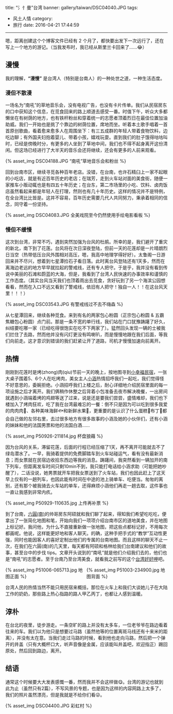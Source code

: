 title: “氵忄曼”台湾
banner: gallery/taiwan/DSC04040.JPG
tags:
- 风土人情
category:
- 旅行
date: 2016-04-21 17:44:59
---

嗯，距离创建这个个博客文件已经有 2 个月了，都快要出发下一次远行了，还在写上一个地方的游记。（当我发布时，我已经从斯里兰卡回来了……😂）

## 漫慢

我的理解，__“漫慢”__ 是台湾人（特别是台南人）的一种处世之道，一种生活态度。

<!-- more -->

### 漫但不散漫

一场名为“南吼”的草地音乐会，没有电视广告，也没有卡片传单。我们从民宿房东的口中获知这个信息，在觅食回来的路上顺道去感受一番。时值下午，听众大多都懒坐在有树荫的地方，也有铁杆粉丝和穿着统一的志愿者顶着烈日在最佳位置加油助威。我们一开始也是挑了个靠边的树荫位置，席地而坐。听着本土歌手唱着一首首原创歌曲，看着愈来愈多人在周围坐下：有三五成群的年轻人带着食物饮料，边吃边聊；有外国夫妇抱着婴儿、带着小孩，嬉戏玩耍。直到我们的肚子饿得咕咕叫时，已经是傍晚时分，有更多的人坐到了草地中间，我们也不得不起身离开这份清闲。但这场已经进行了大半天的音乐会还将继续，还会有更多的人前来观看。

{% asset_img DSC04188.JPG “南吼”草地音乐会和粉丝 %}

回到台南市区，继续寻觅各种百年老店。没错，在台南，也许石精臼上一家不起眼的小吃店，就是有近百年历史的老店；在瑞芳，走到火车站对面的美食街，随便一家推车小贩动辄也是有四五十年历史；在台东，第二市场里的小吃、饮料、卤肉饭店虽然看起来都是年轻人在打理，然则也有几十年历史。这样的情况并不是特例，在全台湾比比皆是。这并不容易，百年历史需要几代人共同努力，秉承着相同的信念，同守着一份坚持。

{% asset_img DSC04083.JPG 全美戏院至今仍然使用手绘电影看板 %}


### 慢但不缓慢

这次到台湾，非常不巧，遇到突然加强为台风的杜鹃。所幸的是，我们避开了重灾的新北，南下到了花莲。台风将在次日深夜登陆，但前一天的花莲却是一片晴朗烈日当空（热带低压台风外围相对高压，嗯，我高中地理学得好好）。太鲁阁一日游回来并不尽兴，想着到七星潭捡石子看日落。此时离台风登陆还有1天多，然而在离海边老远的地方早早就拉起的警戒线，还有专人把守。于是乎，我并没有看到传说中美丽的石滩和蔚蓝的大海，但是，我看到了台湾人民快速的办事效率和谨慎的工作态度。（其实台风当天我们也顶着雨出去觅食，贪好玩到了另一个海滨公园想看看，然而在入口不远又看到了警戒线，依旧有人把守！独自一人！！在这台风天里！！！）

{% asset_img DSC03543.JPG 有警戒线过不去不嗨森 %}

从七星潭回来，继续各种觅食。来到有名的两家包心粉圆（正宗包心粉圆 & 五霸焦糖包心粉圆）点门前。那是一条不宽的单行线，我们站在门口犹豫踌躇了好久，纠结要吃哪一家（已经吃得很饱实在吃不下两家了）。猛然回头发现一辆的士被我们拦住了去路，然而他并没有闪灯更没有鸣喇叭，而是慢慢地跟在我们后面，等我们向前走。这才意识到错误的我们赶紧让开了道路，司机才慢慢加速向前离开。


## 热情

刚刚到花莲时是烤(zhong)肉(qiu)节前一天的晚上，按地图寻到[小幸福民宿](https://zh.airbnb.com/rooms/7778696)，一张大桌子围着5、6个人在吃烤肉，美女主人[小涵](https://zh.airbnb.com/users/show/36513527)热情招呼我们一起吃，我们觉得怪不好意思的，委婉拒绝。小涵招呼我们上楼之后，耐心详细地介绍民宿里面的每一项设施之后才离开。我们俩稍作休整之后背着小包准备去夜市解决晚餐，一出房间就遇到小涵端着烤的鸡翅等送了过来，说是还是要我们尝尝，盛情难却，我们也下楼加入了烤肉狂欢，吃了我在台湾最难忘的一餐：倒不只是因为可以吃到很多我爱的肉肉肉🍖、各种美味海鲜🐟和新鲜水果🍍，更重要的是认识了什么蛋糕🍰布丁🍮都会自己做的左邻右里，去过很多地方有很多故事的小涵及她的小伙伴们，还有小涵的妹妹和他的法国男票和他的法国白酒……

{% asset_img P50926-211814.jpg 杯盘狼藉 %}

因为台风的关系，滞留花莲，后面的行程已经压缩了1天，再不离开可能就去不了绿岛潜水了。一早，我骑着提供的免费脚踏车到火车站碰运气，看有没有最新消息；而女票就在民宿边收拾东西边等我的消息。踌躇间，我突然看到一辆加开的南下列车，但距离发车时间只剩10min不到，我只能打电话给小涵求助（可能把她吵醒了），二话没说，她男票就开车把我女票送到了火车站，我们也因此赶上了这天早上仅有的一趟列车，也因此能有时间在中途的池上骑单车、吃便当。匆匆的离别，还有那个被我骑去火车站的单车，还得麻烦小涵他们再走一趟去取，这件事也一直让我感到非常内疚。

{% asset_img P50929-110635.jpg 上传再补票 %}

到了台南，[六圓(南)](https://zh.airbnb.com/rooms/1111018)的帅哥房东阿硕就和我们聊了起来，得知我们希望吃吃吃，便拿出了一张简化地图和笔，开始向我们一项项介绍台南市区的道地美食，并在地图上标记好。我问他，为什么不直接重新做一张地图，把这些点都标记好，不用每次都画呢。他说，这样能更好地和客人聊天。的确，这种手把手式的“教学”互动性更强，同时也能因客人的喜好定制出他们的专属的台南地图。而且这样的聊天不止一次，在我们在六圓(南)的几天里，每天都有阿硕和格林给我们台南建议和他们的故事，甚至台中的步伐 tips。文章开头说到的“南吼”就是他们介绍我们去的，他们也是“南吼”的志愿者。至于台南乃至台湾美食，就看我之前写的这个[台湾好好呷](http://csbun.github.io/blog/2015/11/eating-around-taiwan/)吧。

<div><div style="width:50%;float:left;">{% asset_img P51006-065713.jpg 地图正面 %}</div><div style="width:50%;float:left;">{% asset_img P51003-234900.jpg 地图背面 %}</div><div style="clear:both;"></div></div>

台湾人民的热情当然不能只用民宿来概括，那位在火车上和我们大谈她儿子在大陆工作的奶奶，那些路上热心指路的路人甲乙丙丁，也都让人感到温暖。

## 淳朴

在台北的夜里，徒步游走。一条空旷的路上并没有太多车，一位老爷爷在路边看着往来的车。我们以为他只是想要过马路（虽然他等的位置离斑马线还有十来米的距离），并没有太在意。当我们走过马路的时候，看到他也走向马路，然后把一个弹开的井盖（只有大概杯口大，听声音像是金属，应该能叫井盖吧，欢迎指正）踢回原处，然后回到路边，离开。

## 结语

通常这个时候要大大发表感慨一番，然而我并不会这样做😋。台湾的游记也就到此为止（虽然只有2篇），不写风景的专题，也是因为这样的内容网路上太多了，我们的照片虽然漂亮，但是我就是不给你们看😜。

{% asset_img DSC04400.JPG 彩虹村 %}
